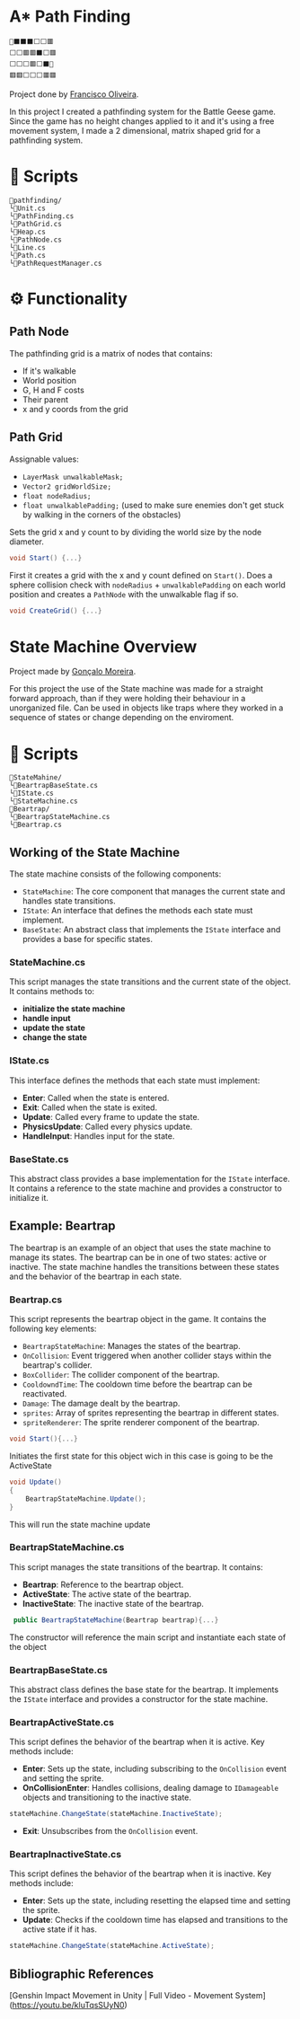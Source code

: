 # A\* Path Finding
```
🚩⬛⬛⬛⬜⬜🟥
⬜⬜🟥🟥⬛⬜🟥
⬜⬜⬜🟥⬜⬛🏁
🟥🟥⬜⬜⬜🟥🟥
```
Project done by [Francisco Oliveira](https://github.com/FranciscoOliveira7).

In this project I created a pathfinding system for the Battle Geese game.
Since the game has no height changes applied to it and it's using a free movement system, I made a 2 dimensional, matrix shaped grid for a pathfinding system.

# :open_file_folder: Scripts
```
📂pathfinding/
└📄Unit.cs
└📄PathFinding.cs
└📄PathGrid.cs
└📄Heap.cs
└📄PathNode.cs
└📄Line.cs
└📄Path.cs
└📄PathRequestManager.cs
```
# :gear: Functionality

## Path Node

The pathfinding grid is a matrix of nodes that contains:
- If it's walkable
- World position
- G, H and F costs
- Their parent
- x and y coords from the grid

## Path Grid
Assignable values:
- `LayerMask unwalkableMask;`
- `Vector2 gridWorldSize;`
- `float nodeRadius;`
- `float unwalkablePadding;` (used to make sure enemies don't get stuck by walking in the corners of the obstacles)

Sets the grid x and y count to by dividing the world size by the node diameter.
```cs
void Start() {...}
```

First it creates a grid with the x and y count defined on `Start()`.
Does a sphere collision check with `nodeRadius` + `unwalkablePadding` on each world position and creates a `PathNode` with the unwalkable flag if so.

```cs
void CreateGrid() {...}
```


# State Machine Overview

Project made by [Gonçalo Moreira](https://github.com/Omachine).

  For this project the use of the State machine was made for a straight forward approach, than if they were holding their behaviour in a unorganized file.
  Can be used in objects like traps where they worked in a sequence of states or change depending on the enviroment.

# :open_file_folder: Scripts
```
📂StateMahine/
└📄BeartrapBaseState.cs
└📄IState.cs
└📄StateMachine.cs
📂Beartrap/
└📄BeartrapStateMachine.cs
└📄Beartrap.cs
```

## Working of the State Machine

The state machine consists of the following components:
- `StateMachine`: The core component that manages the current state and handles state transitions.
- `IState`: An interface that defines the methods each state must implement.
- `BaseState`: An abstract class that implements the `IState` interface and provides a base for specific states.

### StateMachine.cs

This script manages the state transitions and the current state of the object. It contains methods to:
- **initialize the state machine**
- **handle input**
- **update the state**
- **change the state**

### IState.cs

This interface defines the methods that each state must implement:
- **Enter**: Called when the state is entered.
- **Exit**: Called when the state is exited.
- **Update**: Called every frame to update the state.
- **PhysicsUpdate**: Called every physics update.
- **HandleInput**: Handles input for the state.

### BaseState.cs

This abstract class provides a base implementation for the `IState` interface. It contains a reference to the state machine and provides a constructor to initialize it.

## Example: Beartrap

The beartrap is an example of an object that uses the state machine to manage its states. The beartrap can be in one of two states: active or inactive. The state machine handles the transitions between these states and the behavior of the beartrap in each state.

### Beartrap.cs

This script represents the beartrap object in the game. It contains the following key elements:
- `BeartrapStateMachine`: Manages the states of the beartrap.
- `OnCollision`: Event triggered when another collider stays within the beartrap's collider.
- `BoxCollider`: The collider component of the beartrap.
- `CooldowndTime`: The cooldown time before the beartrap can be reactivated.
- `Damage`: The damage dealt by the beartrap.
- `sprites`: Array of sprites representing the beartrap in different states.
- `spriteRenderer`: The sprite renderer component of the beartrap.

```cs
void Start(){...}
```
Initiates the first state for this object wich in this case is going to be the ActiveState
```cs
void Update()
{
    BeartrapStateMachine.Update();
}
```
This will run the state machine update

### BeartrapStateMachine.cs

This script manages the state transitions of the beartrap. It contains:
- **Beartrap**: Reference to the beartrap object.
- **ActiveState**: The active state of the beartrap.
- **InactiveState**: The inactive state of the beartrap.

```cs
 public BeartrapStateMachine(Beartrap beartrap){...}
```
The constructor will reference the main script and instantiate each state of the object

### BeartrapBaseState.cs

This abstract class defines the base state for the beartrap. It implements the `IState` interface and provides a constructor for the state machine.


### BeartrapActiveState.cs

This script defines the behavior of the beartrap when it is active. Key methods include:
- **Enter**: Sets up the state, including subscribing to the `OnCollision` event and setting the sprite.
- **OnCollisionEnter**: Handles collisions, dealing damage to `IDamageable` objects and transitioning to the inactive state.
```cs
stateMachine.ChangeState(stateMachine.InactiveState);
```
- **Exit**: Unsubscribes from the `OnCollision` event.

### BeartrapInactiveState.cs

This script defines the behavior of the beartrap when it is inactive. Key methods include:
- **Enter**: Sets up the state, including resetting the elapsed time and setting the sprite.
- **Update**: Checks if the cooldown time has elapsed and transitions to the active state if it has.
```cs
stateMachine.ChangeState(stateMachine.ActiveState);
```

## Bibliographic References

[Genshin Impact Movement in Unity | Full Video - Movement System] (https://youtu.be/kluTqsSUyN0)




